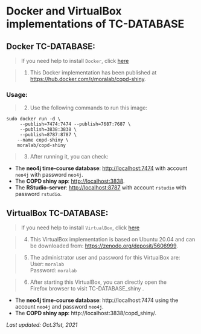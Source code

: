 # Docker and VirtualBox implementations of TC-DATABASE

## Docker TC-DATABASE:

> If you need help to install `Docker`, click [here](https://github.com/mora-lab/installing/tree/main/docker)

> 1. This Docker implementation has been published at https://hub.docker.com/r/moralab/copd-shiny.

### Usage:
> 2. Use the following commands to run this image:

```shell
sudo docker run -d \
     --publish=7474:7474 --publish=7687:7687 \
     --publish=3838:3838 \
     --publish=8787:8787 \
    --name copd-shiny \
    moralab/copd-shiny
```

> 3. After running it, you can check:
- The **neo4j time-course database**:  [http://localhost:7474](http://localhost:7474) with account `neo4j` with password `neo4j`.
- The **COPD shiny app**: [http://localhost:3838](http://localhost:3838).
- The **RStudio-server**: [http://localhost:8787](http://localhost:8787) with account `rstudio` with password `rstudio`.

## VirtualBox TC-DATABASE:

> If you need help to install `VirtualBox`, click [here](https://github.com/mora-lab/installing/tree/main/virtualbox)

> 4. This VirtualBox implementation is based on Ubuntu 20.04 and can be downloaded from: https://zenodo.org/deposit/5606999.

> 5. The administrator user and password for this VirtualBox are:   
User: `moralab`    
Password: `moralab`    

> 6. After starting this VirtualBox, you can directly open the Firefox browser to visit TC-DATABASE_shiny .

- The **neo4j time-course database**: http://localhost:7474 using the account `neo4j` and password `neo4j`.
- The **COPD shiny app**: http://localhost:3838/copd_shiny/.

*Last updated: Oct.31st, 2021*
